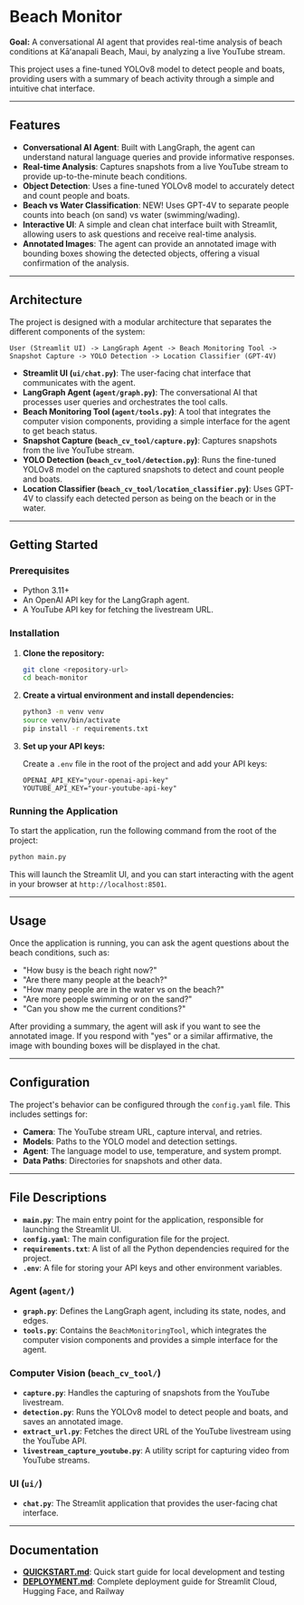 # Beach Monitor

**Goal:** A conversational AI agent that provides real-time analysis of beach conditions at Kāʻanapali Beach, Maui, by analyzing a live YouTube stream.

This project uses a fine-tuned YOLOv8 model to detect people and boats, providing users with a summary of beach activity through a simple and intuitive chat interface.

---

## Features

- **Conversational AI Agent**: Built with LangGraph, the agent can understand natural language queries and provide informative responses.
- **Real-time Analysis**: Captures snapshots from a live YouTube stream to provide up-to-the-minute beach conditions.
- **Object Detection**: Uses a fine-tuned YOLOv8 model to accurately detect and count people and boats.
- **Beach vs Water Classification**: NEW! Uses GPT-4V to separate people counts into beach (on sand) vs water (swimming/wading).
- **Interactive UI**: A simple and clean chat interface built with Streamlit, allowing users to ask questions and receive real-time analysis.
- **Annotated Images**: The agent can provide an annotated image with bounding boxes showing the detected objects, offering a visual confirmation of the analysis.

---

## Architecture

The project is designed with a modular architecture that separates the different components of the system:

```
User (Streamlit UI) -> LangGraph Agent -> Beach Monitoring Tool -> Snapshot Capture -> YOLO Detection -> Location Classifier (GPT-4V)
```

- **Streamlit UI (`ui/chat.py`)**: The user-facing chat interface that communicates with the agent.
- **LangGraph Agent (`agent/graph.py`)**: The conversational AI that processes user queries and orchestrates the tool calls.
- **Beach Monitoring Tool (`agent/tools.py`)**: A tool that integrates the computer vision components, providing a simple interface for the agent to get beach status.
- **Snapshot Capture (`beach_cv_tool/capture.py`)**: Captures snapshots from the live YouTube stream.
- **YOLO Detection (`beach_cv_tool/detection.py`)**: Runs the fine-tuned YOLOv8 model on the captured snapshots to detect and count people and boats.
- **Location Classifier (`beach_cv_tool/location_classifier.py`)**: Uses GPT-4V to classify each detected person as being on the beach or in the water.

---

## Getting Started

### Prerequisites

- Python 3.11+
- An OpenAI API key for the LangGraph agent.
- A YouTube API key for fetching the livestream URL.

### Installation

1.  **Clone the repository:**
    ```bash
    git clone <repository-url>
    cd beach-monitor
    ```

2.  **Create a virtual environment and install dependencies:**
    ```bash
    python3 -m venv venv
    source venv/bin/activate
    pip install -r requirements.txt
    ```

3.  **Set up your API keys:**

    Create a `.env` file in the root of the project and add your API keys:

    ```
    OPENAI_API_KEY="your-openai-api-key"
    YOUTUBE_API_KEY="your-youtube-api-key"
    ```

### Running the Application

To start the application, run the following command from the root of the project:

```bash
python main.py
```

This will launch the Streamlit UI, and you can start interacting with the agent in your browser at `http://localhost:8501`.

---

## Usage

Once the application is running, you can ask the agent questions about the beach conditions, such as:

-   "How busy is the beach right now?"
-   "Are there many people at the beach?"
-   "How many people are in the water vs on the beach?"
-   "Are more people swimming or on the sand?"
-   "Can you show me the current conditions?"

After providing a summary, the agent will ask if you want to see the annotated image. If you respond with "yes" or a similar affirmative, the image with bounding boxes will be displayed in the chat.

---

## Configuration

The project's behavior can be configured through the `config.yaml` file. This includes settings for:

-   **Camera**: The YouTube stream URL, capture interval, and retries.
-   **Models**: Paths to the YOLO model and detection settings.
-   **Agent**: The language model to use, temperature, and system prompt.
-   **Data Paths**: Directories for snapshots and other data.

---

## File Descriptions

-   **`main.py`**: The main entry point for the application, responsible for launching the Streamlit UI.
-   **`config.yaml`**: The main configuration file for the project.
-   **`requirements.txt`**: A list of all the Python dependencies required for the project.
-   **`.env`**: A file for storing your API keys and other environment variables.

### Agent (`agent/`)

-   **`graph.py`**: Defines the LangGraph agent, including its state, nodes, and edges.
-   **`tools.py`**: Contains the `BeachMonitoringTool`, which integrates the computer vision components and provides a simple interface for the agent.

### Computer Vision (`beach_cv_tool/`)

-   **`capture.py`**: Handles the capturing of snapshots from the YouTube livestream.
-   **`detection.py`**: Runs the YOLOv8 model to detect people and boats, and saves an annotated image.
-   **`extract_url.py`**: Fetches the direct URL of the YouTube livestream using the YouTube API.
-   **`livestream_capture_youtube.py`**: A utility script for capturing video from YouTube streams.

### UI (`ui/`)

-   **`chat.py`**: The Streamlit application that provides the user-facing chat interface.

---

## Documentation

- **[QUICKSTART.md](QUICKSTART.md)**: Quick start guide for local development and testing
- **[DEPLOYMENT.md](DEPLOYMENT.md)**: Complete deployment guide for Streamlit Cloud, Hugging Face, and Railway
